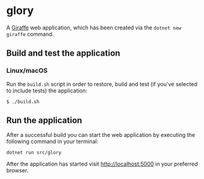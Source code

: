 # glory

A [Giraffe](https://github.com/giraffe-fsharp/Giraffe) web application, which has been created via the `dotnet new giraffe` command.

## Build and test the application

### Linux/macOS

Run the `build.sh` script in order to restore, build and test (if you've selected to include tests) the application:

```
$ ./build.sh
```

## Run the application

After a successful build you can start the web application by executing the following command in your terminal:

```
dotnet run src/glory
```

After the application has started visit [http://localhost:5000](http://localhost:5000) in your preferred browser.
